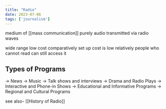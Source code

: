 ```yaml
---
title: "Radio"
date: 2023-07-06
tags: ['journalism']
---
```


medium of [[mass communication]]
purely audio
transmitted via radio waves

wide range
low cost comparatively 
set up cost is low relatively
people who cannot read can still access it 

## Types of Programs
-> News
-> Music
-> Talk shows and interviews
-> Drama and Radio Plays 
-> Interactive and Phone-in Shows
-> Educational and Informative Programs 
-> Regional and Cultural Programs

see also-
[[History of Radio]]

